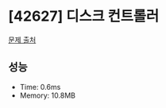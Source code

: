 # [42627] 디스크 컨트롤러

[문제 출처](https://school.programmers.co.kr/learn/courses/30/lessons/42627)

## 성능

- Time: 0.6ms
- Memory: 10.8MB